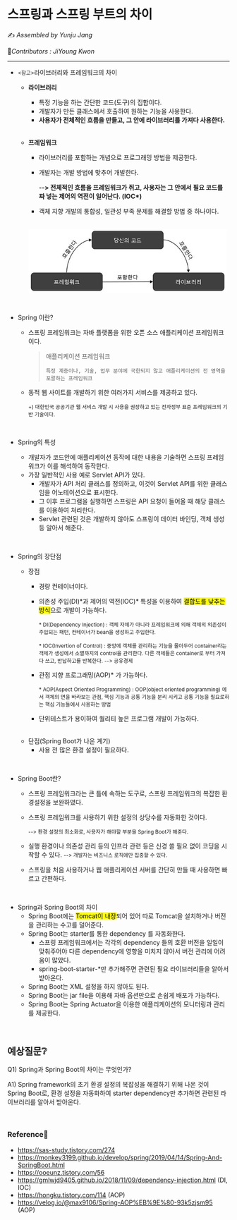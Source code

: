 # 스프링과 스프링 부트의 차이

:writing_hand: *Assembled by Yunju Jang*

🤝*Contributors : JiYoung Kwon*

<hr>


- <small><참고></small>라이브러리와 프레임워크의 차이

  - <b>라이브러리</b>

    - 특정 기능을 하는 간단한 코드(도구)의 집합이다.
    - 개발자가 만든 클래스에서 호출하여 원하는 기능을 사용한다.
    - <b>사용자가 전체적인 흐름을 만들고, 그 안에 라이브러리를 가져다 사용한다.</b>

    <br/>

  - <b>프레임워크</b>

    - 라이브러리를 포함하는 개념으로 프로그래밍 방법을 제공한다. 

    - 개발자는 개발 방법에 맞추어 개발한다.

      <b>--> 전체적인 흐름을 프레임워크가 쥐고, 사용자는 그 안에서 필요 코드를 짜 넣는 제어의 역전이 일어난다. (IOC*)</b>

    - 객체 지향 개발의 통합성, 일관성 부족 문제를 해결할 방법 중 하나이다.

    <br/>

    <img src='resources/spring.jpg' align='center' width='450px'>

<br/>

- Spring 이란?

  - 스프링 프레임워크는 자바 플랫폼을 위한 오픈 소스 애플리케이션 프레임워크이다.

    > 애플리케이션 프레임워크
    >
    > ~~~
    > 특정 계층이나, 기술, 업무 분야에 국한되지 않고 애플리케이션의 전 영역을 포괄하는 프레임워크
    > ~~~

  - 동적 웹 사이트를 개발하기 위한 여러가지 서비스를 제공하고 있다.

    <small>+) 대한민국 공공기관 웹 서비스 개발 시 사용을 권장하고 있는 전자정부 표준 프레임워크의 기반 기술이다.</small>

  <br/>

- Spring의 특성

  - 개발자가 코드안에 애플리케이션 동작에 대한 내용을 기술하면 스프링 프레임워크가 이를 해석하여 동작한다.
  - 가장 일반적인 사용 예로 Servlet API가 있다.
    - 개발자가 API 처리 클래스를 정의하고, 이것이 Servlet API를 위한 클래스임을 어노테이션으로 표시한다.
    - 그 이후 프로그램을 실행하면 스프링은 API 요청이 들어올 때 해당 클래스를 이용하여 처리한다.
    - Servlet 관련된 것은 개발하지 않아도 스프링이 데이터 바인딩, 객체 생성 등 알아서 해준다.

<br/>

- Spring의 장단점 

  - 장점

    - 경량 컨테이너이다.

    - 의존성 주입(DI)*과 제어의 역전(IOC)\* 특성을 이용하여 <mark>결합도를 낮추는 방식</mark>으로 개발이 가능하다.

      <small>* DI(Dependency Injection) : 객체 자체가 아니라 프레임워크에 의해 객체의 의존성이 주입되는 패턴, 컨테이너가 bean을 생성하고 주입한다.</small>

      <small>* IOC(Invertion of Control) : 중앙에 객체를 관리하는 기능을 몰아두어 container라는 객체가 생성에서 소멸까지의 control을 관리한다. 다른 객체들은 container로 부터 가져다 쓰고, 반납하고를 반복한다. --> 공유경제</small>

    - 관점 지향 프로그래밍(AOP)* 가 가능하다.

      <small>* AOP(Aspect Oriented Programming) : OOP(object oriented programming) 에서 객체의 면을 바라보는 관점, 핵심 기능과 공통 기능을 분리 시키고 공통 기능을 필요로하는 핵심 기능들에서 사용하는 방법</small>

    - 단위테스트가 용이하여 퀄리티 높은 프로그램 개발이 가능하다.

  <br/>

  - 단점(Spring Boot가 나온 계기)
    - 사용 전 많은 환경 설정이 필요하다.

<br/>

- Spring Boot란?

  - 스프링 프레임워크라는 큰 틀에 속하는 도구로, 스프링 프레임워크의 복잡한 환경설정을 보완하였다.

  - 스프링 프레임워크를 사용하기 위한 설정의 상당수를 자동화한 것이다. 

    <small>--> 환경 설정의 최소화로, 사용자가 해야할 부분을 Spring Boot가 해준다.</small>

  - 실행 환경이나 의존성 관리 등의 인프라 관련 등은 신경 쓸 필요 없이 코딩을 시작할 수 있다. <small>--> 개발자는 비즈니스 로직에만 집중할 수 있다.</small>

  - 스프링을 처음 사용하거나 웹 애플리케이션 서버를 간단히 만들 때 사용하면 빠르고 간편하다.

<br/>

- Spring과 Spring Boot의 차이
  - Spring Boot에는 <mark>Tomcat이 내장</mark>되어 있어 따로 Tomcat을 설치하거나 버전을 관리하는 수고를 덜어준다.
  - Spring Boot는 starter를 통한 dependency 를 자동화한다.
    - 스프링 프레임워크에서는 각각의 dependency 들의 호환 버전을 일일이 맞춰주어야 다른 dependency에 영향을 미치지 않아서 버전 관리에 어려움이 많았다.
    - spring-boot-starter-\*만 추가해주면 관련된 필요 라이브러리들을 알아서 받아온다.
  - Spring Boot는 XML 설정을 하지 않아도 된다.
  - Spring Boot는 jar file을 이용해 자바 옵션만으로 손쉽게 배포가 가능하다.
  - Spring Boot는 Spring Actuator을 이용한 애플리케이션의 모니터링과 관리를 제공한다.

<br/>

## 예상질문❔

Q1) Spring과 Spring Boot의 차이는 무엇인가?

A1) Spring framework의 초기 환경 설정의 복잡성을 해결하기 위해 나온 것이 Spring Boot로, 환경 설정을 자동화하여 starter dependency만 추가하면 관련된 라이브러리를 알아서 받아온다.

<br/>

### Reference📖

- https://sas-study.tistory.com/274
- https://monkey3199.github.io/develop/spring/2019/04/14/Spring-And-SpringBoot.html
- https://ooeunz.tistory.com/56
- https://gmlwjd9405.github.io/2018/11/09/dependency-injection.html (DI, IOC)
- https://hongku.tistory.com/114 (AOP)
- https://velog.io/@max9106/Spring-AOP%EB%9E%80-93k5zjsm95 (AOP)
